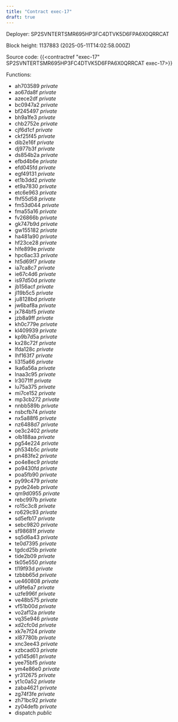 ```yaml
---
title: "Contract exec-17"
draft: true
---
```

Deployer: SP2SVNTERTSMR695HP3FC4DTVK5D6FPA6X0QRRCAT


 



Block height: 1137883 (2025-05-11T14:02:58.000Z)

Source code: {{<contractref "exec-17" SP2SVNTERTSMR695HP3FC4DTVK5D6FPA6X0QRRCAT exec-17>}}

Functions:

* ah703589 _private_
* ao67da8f _private_
* azece2df _private_
* bc0947a2 _private_
* bf245497 _private_
* bh9a1fe3 _private_
* chb2752e _private_
* cjf6d1cf _private_
* ckf25f45 _private_
* dib2e16f _private_
* dj977b3f _private_
* ds854b2a _private_
* efbd4b6e _private_
* efd045fd _private_
* egf49131 _private_
* et1b3dd2 _private_
* et9a7830 _private_
* etc6e963 _private_
* fhf55d58 _private_
* fm53d044 _private_
* fma55a16 _private_
* fv26866b _private_
* gk747b9d _private_
* gw155182 _private_
* ha481a90 _private_
* hf23ce28 _private_
* hlfe899e _private_
* hpc6ac33 _private_
* ht5d69f7 _private_
* ia7ca8c7 _private_
* ie67c4d6 _private_
* is97d50d _private_
* jb156acf _private_
* jl19b5c5 _private_
* ju8128bd _private_
* jw6baf8a _private_
* jx784bf5 _private_
* jzb8a9ff _private_
* kh0c779e _private_
* kl409939 _private_
* kp9b7d5a _private_
* kx28c72f _private_
* lfda128c _private_
* lhf163f7 _private_
* li315a66 _private_
* lka6a56a _private_
* lnaa3c95 _private_
* lr3071ff _private_
* lu75a375 _private_
* mi7ce152 _private_
* mp3cb272 _private_
* nnbb589b _private_
* nsbcfb74 _private_
* nx5a88f6 _private_
* nz6488d7 _private_
* oe3c2402 _private_
* olb188aa _private_
* pg54e224 _private_
* ph534b5c _private_
* pn483fe2 _private_
* po4e8ec9 _private_
* po9430fd _private_
* poa5fb90 _private_
* py99c479 _private_
* pyde24eb _private_
* qm9d0955 _private_
* rebc997b _private_
* ro15c3c8 _private_
* ro629c93 _private_
* sd5efb17 _private_
* sebc9820 _private_
* sf98681f _private_
* sq5d6a43 _private_
* te0d7395 _private_
* tgdcd25b _private_
* tide2b09 _private_
* tk05e550 _private_
* tl19f93d _private_
* tzbbb65d _private_
* ue460808 _private_
* ul9fe6a7 _private_
* uzfe996f _private_
* ve48b575 _private_
* vf51b00d _private_
* vo2af12a _private_
* vq35e946 _private_
* xd2cfc0d _private_
* xk7e7f24 _private_
* xl87780b _private_
* xnc3ee43 _private_
* xzbcad03 _private_
* yd145d61 _private_
* yee75bf5 _private_
* ym4e86e0 _private_
* yr312675 _private_
* yt1c0a52 _private_
* zaba4621 _private_
* zg74f3fe _private_
* zh71bc92 _private_
* zy04defb _private_
* dispatch _public_
